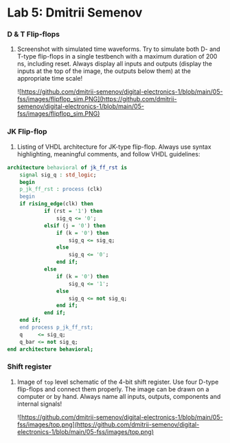 # Lab 5: Dmitrii Semenov

### D & T Flip-flops

1. Screenshot with simulated time waveforms. Try to simulate both D- and T-type flip-flops in a single testbench with a maximum duration of 200 ns, including reset. Always display all inputs and outputs (display the inputs at the top of the image, the outputs below them) at the appropriate time scale!

   ![https://github.com/dmitrii-semenov/digital-electronics-1/blob/main/05-fss/images/flipflop_sim.PNG](https://github.com/dmitrii-semenov/digital-electronics-1/blob/main/05-fss/images/flipflop_sim.PNG)

### JK Flip-flop

1. Listing of VHDL architecture for JK-type flip-flop. Always use syntax highlighting, meaningful comments, and follow VHDL guidelines:

```vhdl
architecture behavioral of jk_ff_rst is
    signal sig_q : std_logic;
    begin
    p_jk_ff_rst : process (clk)
    begin
    if rising_edge(clk) then
            if (rst = '1') then
                sig_q <= '0';
            elsif (j = '0') then
                if (k = '0') then
                    sig_q <= sig_q;
                else
                    sig_q <= '0';
                end if;
            else
                if (k = '0') then
                    sig_q <= '1';
                else
                    sig_q <= not sig_q;
                end if;
            end if;
    end if;
    end process p_jk_ff_rst;
    q     <= sig_q;
    q_bar <= not sig_q;
end architecture behavioral;
```

### Shift register

1. Image of `top` level schematic of the 4-bit shift register. Use four D-type flip-flops and connect them properly. The image can be drawn on a computer or by hand. Always name all inputs, outputs, components and internal signals!

   ![https://github.com/dmitrii-semenov/digital-electronics-1/blob/main/05-fss/images/top.png](https://github.com/dmitrii-semenov/digital-electronics-1/blob/main/05-fss/images/top.png)